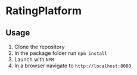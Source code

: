 ﻿# RatingPlatform
 
## Usage
1. Clone the repository
2. In the package folder run
```npm install```
3. Launch with
```NPM```
4. In a browser navigate to
```http://localhost:8080```
